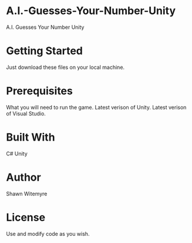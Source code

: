 # A.I.-Guesses-Your-Number-Unity
A.I. Guesses Your Number Unity
# Getting Started
Just download these files on your local machine. 
# Prerequisites
What you will need to run the game.
Latest verison of Unity.
Latest verison of Visual Studio.
# Built With
C# 
Unity
# Author
Shawn Witemyre 
# License
Use and modify code as you wish.
